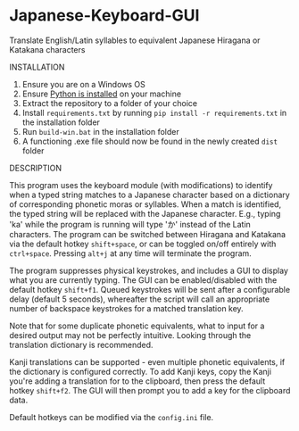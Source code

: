 # Japanese-Keyboard-GUI
Translate English/Latin syllables to equivalent Japanese Hiragana or Katakana characters

INSTALLATION
1. Ensure you are on a Windows OS
2. Ensure [Python is installed](https://www.python.org/downloads/) on your machine
3. Extract the repository to a folder of your choice
4. Install `requirements.txt` by running `pip install -r requirements.txt` in the installation folder 
5. Run `build-win.bat` in the installation folder
6. A functioning .exe file should now be found in the newly created `dist` folder

DESCRIPTION

This program uses the keyboard module (with modifications) to identify when a typed string matches to a Japanese character based on a dictionary of corresponding phonetic moras or syllables. When a match is identified, the typed string will be replaced with the Japanese character. E.g., typing 'ka' while the program is running will type 'か' instead of the Latin characters. The program can be switched between Hiragana and Katakana via the default hotkey `shift+space`, or can be toggled on/off entirely with `ctrl+space`. Pressing `alt+j` at any time will terminate the program. 

The program suppresses physical keystrokes, and includes a GUI to display what you are currently typing. The GUI can be enabled/disabled with the default hotkey `shift+f1`. Queued keystrokes will be sent after a configurable delay (default 5 seconds), whereafter the script will call an appropriate number of backspace keystrokes for a matched translation key.

Note that for some duplicate phonetic equivalents, what to input for a desired output may not be perfectly intuitive. Looking through the translation dictionary is recommended. 

Kanji translations can be supported - even multiple phonetic equivalents, if the dictionary is configured correctly. To add Kanji keys, copy the Kanji you're adding a translation for to the clipboard, then press the default hotkey `shift+f2`. The GUI will then prompt you to add a key for the clipboard data.

Default hotkeys can be modified via the `config.ini` file.

